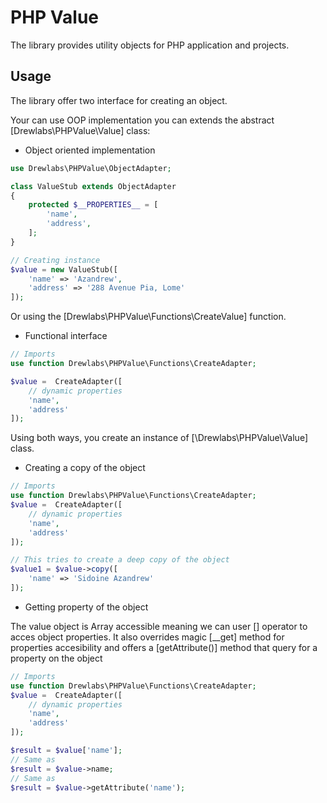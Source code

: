 # PHP Value

The library provides utility objects for PHP application and projects.

## Usage

The library offer two interface for creating an object.

Your can use OOP implementation you can extends the abstract [Drewlabs\PHPValue\Value] class:

- Object oriented implementation

```php
use Drewlabs\PHPValue\ObjectAdapter;

class ValueStub extends ObjectAdapter
{
    protected $__PROPERTIES__ = [
        'name',
        'address',
    ];
}

// Creating instance
$value = new ValueStub([
    'name' => 'Azandrew',
    'address' => '288 Avenue Pia, Lome'
]);
```

Or using the [Drewlabs\PHPValue\Functions\CreateValue] function.

- Functional interface

```php
// Imports
use function Drewlabs\PHPValue\Functions\CreateAdapter;

$value =  CreateAdapter([
    // dynamic properties
    'name',
    'address'
]);
```

Using both ways, you create an instance of [\Drewlabs\PHPValue\Value] class.

- Creating a copy of the object

```php
// Imports
use function Drewlabs\PHPValue\Functions\CreateAdapter;
$value =  CreateAdapter([
    // dynamic properties
    'name',
    'address'
]);

// This tries to create a deep copy of the object
$value1 = $value->copy([
    'name' => 'Sidoine Azandrew'
]);
```

- Getting property of the object

The value object is Array accessible meaning we can user [] operator to acces object properties. It also overrides magic [__get] method for properties accesibility and offers a [getAttribute()] method that query for a property on the object

```php
// Imports
use function Drewlabs\PHPValue\Functions\CreateAdapter;
$value =  CreateAdapter([
    // dynamic properties
    'name',
    'address'
]);

$result = $value['name']; 
// Same as
$result = $value->name;
// Same as
$result = $value->getAttribute('name');
```
